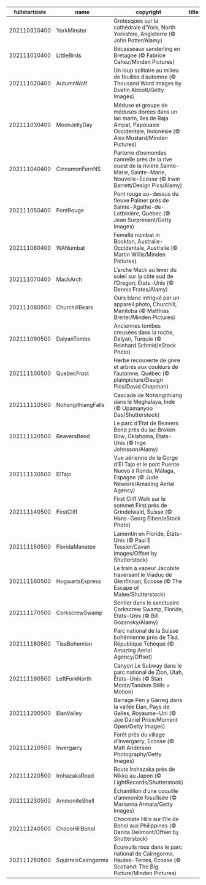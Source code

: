 |fullstartdate|name|copyright|title|image|
|--|--|--|--|--|
202110310400|YorkMinster|Grotesques sur la cathédrale d’York, North Yorkshire, Angleterre (© John Potter/Alamy)||![](/fr-CA/2021/11/202110310400YorkMinster.jpg)|
202111010400|LittleBirds|Bécasseaux sanderling en Bretagne (© Fabrice Cahez/Minden Pictures)||![](/fr-CA/2021/11/202111010400LittleBirds.jpg)|
202111020400|AutumnWolf|Un loup solitaire au milieu de feuilles d’automne (© Thousand Word Images by Dustin Abbott/Getty Images)||![](/fr-CA/2021/11/202111020400AutumnWolf.jpg)|
202111030400|MoonJellyDay|Méduse et groupe de méduses dorées dans un lac marin, îles de Raja Ampat, Papouasie Occidentale, Indonésie (© Alex Mustard/Minden Pictures)||![](/fr-CA/2021/11/202111030400MoonJellyDay.jpg)|
202111040400|CinnamonFernNS|Parterre d’osmondes cannelle près de la rive ouest de la rivière Sainte-Marie, Sainte-Marie, Nouvelle-Écosse (© Irwin Barrett/Design Pics/Alamy)||![](/fr-CA/2021/11/202111040400CinnamonFernNS.jpg)|
202111050400|PontRouge|Pont rouge au-dessus du fleuve Palmer près de Sainte-Agathe-de-Lotbinière, Québec (© Jean Surprenant/Getty Images)||![](/fr-CA/2021/11/202111050400PontRouge.jpg)|
202111060400|WANumbat|Femelle numbat in Bookton, Australie-Occidentale, Australie (© Martin Willis/Minden Pictures)||![](/fr-CA/2021/11/202111060400WANumbat.jpg)|
202111070400|MackArch|L’arche Mack au lever du soleil sur la côte sud de l’Oregon, États-Unis (© Dennis Frates/Alamy)||![](/fr-CA/2021/11/202111070400MackArch.jpg)|
202111080500|ChurchillBears|Ours blanc intrigué par un appareil photo, Churchill, Manitoba (© Matthias Breiter/Minden Pictures)||![](/fr-CA/2021/11/202111080500ChurchillBears.jpg)|
202111090500|DalyanTombs|Anciennes tombes creusées dans la roche, Dalyan, Turquie (© Reinhard Schmid/eStock Photo)||![](/fr-CA/2021/11/202111090500DalyanTombs.jpg)|
202111100500|QuebecFrost|Herbe recouverte de givre et arbres aux couleurs de l’automne, Québec (© plainpicture/Design Pics/David Chapman)||![](/fr-CA/2021/11/202111100500QuebecFrost.jpg)|
202111110500|NohsngithiangFalls|Cascade de Nohsngithiang dans le Meghalaya, Inde (© Upamanyoo Das/Shutterstock)||![](/fr-CA/2021/11/202111110500NohsngithiangFalls.jpg)|
202111120500|BeaversBend|Le parc d’État de Beavers Bend près du lac Broken Bow, Oklahoma, États-Unis (© Inge Johnsson/Alamy)||![](/fr-CA/2021/11/202111120500BeaversBend.jpg)|
202111130500|ElTajo|Vue aérienne de la Gorge d’El Tajo et le pont Puente Nuevo à Ronda, Málaga, Espagne (© Jude Newkirk/Amazing Aerial Agency)||![](/fr-CA/2021/11/202111130500ElTajo.jpg)|
202111140500|FirstCliff|First Cliff Walk sur le sommet First près de Grindelwald, Suisse (© Hans-Georg Eiben/eStock Photo)||![](/fr-CA/2021/11/202111140500FirstCliff.jpg)|
202111150500|FloridaManatee|Lamentin en Floride, États-Unis (© Paul E Tessier/Cavan Images/Offset by Shutterstock)||![](/fr-CA/2021/11/202111150500FloridaManatee.jpg)|
202111160500|HogwartsExpress|Le train à vapeur Jacobite traversant le Viaduc de Glenfinnan, Écosse (© The Escape of Malee/Shutterstock)||![](/fr-CA/2021/11/202111160500HogwartsExpress.jpg)|
202111170500|CorkscrewSwamp|Sentier dans le sanctuaire Corkscrew Swamp, Floride, États-Unis (© Bill Gozansky/Alamy)||![](/fr-CA/2021/11/202111170500CorkscrewSwamp.jpg)|
202111180500|TisaBohemian|Parc national de la Suisse bohémienne près de Tisá, République Tchèque (© Amazing Aerial Agency/Offset)||![](/fr-CA/2021/11/202111180500TisaBohemian.jpg)|
202111190500|LeftForkNorth|Canyon Le Subway dans le parc national de Zion, Utah, États-Unis (© Stan Moniz/Tandem Stills + Motion)||![](/fr-CA/2021/11/202111190500LeftForkNorth.jpg)|
202111200500|ElanValley|Barrage Pen y Garreg dans la vallée Elan, Pays de Galles, Royaume-Uni (© Joe Daniel Price/Moment Open/Getty Images)||![](/fr-CA/2021/11/202111200500ElanValley.jpg)|
202111210500|Invergarry|Forêt près du village d’Invergarry, Écosse (© Matt Anderson Photography/Getty Images)||![](/fr-CA/2021/11/202111210500Invergarry.jpg)|
202111220500|IrohazakaRoad|Route Irohazaka près de Nikko au Japon (© LightRecords/Shutterstock)||![](/fr-CA/2021/11/202111220500IrohazakaRoad.jpg)|
202111230500|AmmoniteShell|Échantillon d’une coquille d’ammonite fossilisée (© Marianna Armata/Getty Images)||![](/fr-CA/2021/11/202111230500AmmoniteShell.jpg)|
202111240500|ChocoHillBohol|Chocolate Hills sur l’île de Bohol aux Philippines (© Danita Delimont/Offset by Shutterstock)||![](/fr-CA/2021/11/202111240500ChocoHillBohol.jpg)|
202111250500|SquirrelsCairngorms|Écureuils roux dans le parc national de  Cairngorms, Hautes-Terres, Écosse (© Scotland: The Big Picture/Minden Pictures)||![](/fr-CA/2021/11/202111250500SquirrelsCairngorms.jpg)|
